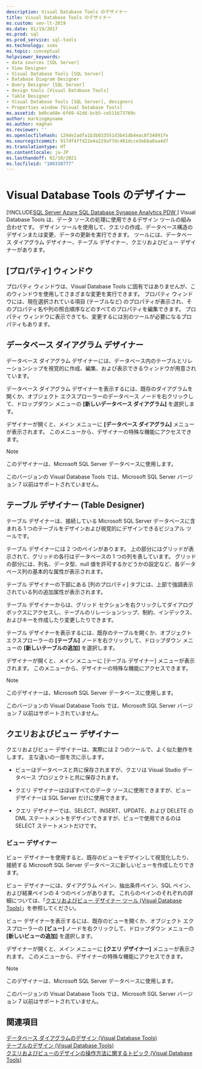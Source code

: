 ```yaml
---
description: Visual Database Tools のデザイナー
title: Visual Database Tools のデザイナー
ms.custom: seo-lt-2019
ms.date: 01/19/2017
ms.prod: sql
ms.prod_service: sql-tools
ms.technology: ssms
ms.topic: conceptual
helpviewer_keywords:
- data sources [SQL Server]
- View Designer
- Visual Database Tools [SQL Server]
- Database Diagram Designer
- Query Designer [SQL Server]
- design tools [Visual Database Tools]
- Table Designer
- Visual Database Tools [SQL Server], designers
- Properties window [Visual Database Tools]
ms.assetid: bd0ca68e-6f69-42dd-bcb5-ce511673769c
author: markingmyname
ms.author: maghan
ms.reviewer: ''
ms.openlocfilehash: 129de2adfa1b3b033551d3b41db4eac8f34891fe
ms.sourcegitcommit: 917df4ffd22e4a229af7dc481dcce3ebba0aa4d7
ms.translationtype: HT
ms.contentlocale: ja-JP
ms.lasthandoff: 02/10/2021
ms.locfileid: "100338777"
---
```

# <a name="visual-database-tool-designers"></a>Visual Database Tools のデザイナー
[!INCLUDE[SQL Server Azure SQL Database Synapse Analytics PDW ](../../includes/applies-to-version/sql-asdb-asdbmi-asa-pdw.md)]
Visual Database Tools は、データ ソースの処理に使用できるデザイン ツールの組み合わせです。 デザイン ツールを使用して、クエリの作成、データベース構造のデザインまたは変更、データの更新を実行できます。 ツールには、データベース ダイアグラム デザイナー、テーブル デザイナー、クエリおよびビュー デザイナーがあります。  
  
## <a name="properties-window"></a>[プロパティ] ウィンドウ  
プロパティ ウィンドウは、Visual Database Tools に固有ではありませんが、このウィンドウを使用してさまざまな変更を実行できます。 プロパティ ウィンドウには、現在選択されている項目 (テーブルなど) のプロパティが表示され、そのプロパティ名や列の照合順序などのすべてのプロパティを編集できます。 プロパティ ウィンドウに表示できても、変更するには別のツールが必要になるプロパティもあります。  
  
## <a name="database-diagram-designer"></a>データベース ダイアグラム デザイナー  
データベース ダイアグラム デザイナーには、データベース内のテーブルとリレーションシップを視覚的に作成、編集、および表示できるウィンドウが用意されています。  
  
データベース ダイアグラム デザイナーを表示するには、既存のダイアグラムを開くか、オブジェクト エクスプローラーのデータベース ノードを右クリックして、ドロップダウン メニューの **[新しいデータベース ダイアグラム]** を選択します。  
  
デザイナーが開くと、メイン メニューに **[データベース ダイアグラム]** メニューが表示されます。 このメニューから、デザイナーの特殊な機能にアクセスできます。  
  
> [!NOTE]  
> このデザイナーは、Microsoft SQL Server データベースに使用します。  
>   
> このバージョンの Visual Database Tools では、Microsoft SQL Server バージョン 7 以前はサポートされていません。  
  
## <a name="table-designer"></a>テーブル デザイナー (Table Designer)  
テーブル デザイナーは、接続している Microsoft SQL Server データベースに含まれる 1 つのテーブルをデザインおよび視覚的にデザインできるビジュアル ツールです。  
  
テーブル デザイナーには 2 つのペインがあります。 上の部分にはグリッドが表示されて、グリッドの各行はデータベースの 1 つの列を表しています。 グリッドの部分には、列名、データ型、null 値を許可するかどうかの設定など、各データベース列の基本的な属性が表示されます。  
  
テーブル デザイナーの下部にある [列のプロパティ] タブには、上部で強調表示されている列の追加属性が表示されます。  
  
テーブル デザイナーからは、グリッド セクションを右クリックしてダイアログ ボックスにアクセスし、テーブルのリレーションシップ、制約、インデックス、およびキーを作成したり変更したりできます。  
  
テーブル デザイナーを表示するには、既存のテーブルを開くか、オブジェクト エクスプローラーの **[テーブル]** ノードを右クリックして、ドロップダウン メニューの **[新しいテーブルの追加]** を選択します。  
  
デザイナーが開くと、メイン メニューに [テーブル デザイナー] メニューが表示されます。 このメニューから、デザイナーの特殊な機能にアクセスできます。  
  
> [!NOTE]  
> このデザイナーは、Microsoft SQL Server データベースに使用します。  
>   
> このバージョンの Visual Database Tools では、Microsoft SQL Server バージョン 7 以前はサポートされていません。  
  
## <a name="query-and-view-designer"></a>クエリおよびビュー デザイナー  
クエリおよびビュー デザイナーは、実際には 2 つのツールで、よく似た動作をします。 主な違いの一部を次に示します。  
  
-   ビューはデータベースと共に保存されますが、クエリは Visual Studio データベース プロジェクトと共に保存されます。  
  
-   クエリ デザイナーはほぼすべてのデータ ソースに使用できますが、ビュー デザイナーは SQL Server だけに使用できます。  
  
-   クエリ デザイナーでは、SELECT、INSERT、UPDATE、および DELETE の DML ステートメントをデザインできますが、ビューで使用できるのは SELECT ステートメントだけです。  
  
### <a name="view-designer"></a>ビュー デザイナー  
ビュー デザイナーを使用すると、既存のビューをデザインして視覚化したり、接続する Microsoft SQL Server データベースに新しいビューを作成したりできます。  
  
ビュー デザイナーには、ダイアグラム ペイン、抽出条件ペイン、SQL ペイン、および結果ペインの 4 つのペインがあります。 これらのペインのそれぞれの詳細については、「[クエリおよびビュー デザイナー ツール (Visual Database Tools)](../../ssms/visual-db-tools/query-and-view-designer-tools-visual-database-tools.md)」を参照してください。  
  
ビュー デザイナーを表示するには、既存のビューを開くか、オブジェクト エクスプローラーの **[ビュー]** ノードを右クリックして、ドロップダウン メニューの **[新しいビューの追加]** を選択します。  
  
デザイナーが開くと、メイン メニューに **[クエリ デザイナー]** メニューが表示されます。 このメニューから、デザイナーの特殊な機能にアクセスできます。  
  
> [!NOTE]  
> このデザイナーは、Microsoft SQL Server データベースに使用します。  
>   
> このバージョンの Visual Database Tools では、Microsoft SQL Server バージョン 7 以前はサポートされていません。  
  
## <a name="see-also"></a>関連項目  
[データベース ダイアグラムのデザイン (Visual Database Tools)](../../ssms/visual-db-tools/design-database-diagrams-visual-database-tools.md)  
[テーブルのデザイン (Visual Database Tools)](../../ssms/visual-db-tools/design-tables-visual-database-tools.md)  
[クエリおよびビューのデザインの操作方法に関するトピック (Visual Database Tools)](../../ssms/visual-db-tools/design-queries-and-views-how-to-topics-visual-database-tools.md)  
  
